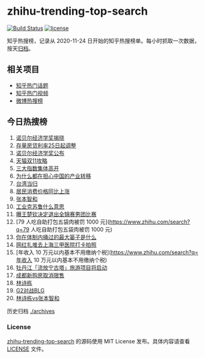 # zhihu-trending-top-search

[![Build Status](https://github.com/justjavac/zhihu-trending-top-search/workflows/ci/badge.svg?branch=main)](https://github.com/justjavac/zhihu-trending-top-search/actions)
[![license](https://img.shields.io/github/license/justjavac/zhihu-trending-top-search)](https://github.com/justjavac/zhihu-trending-top-search/blob/main/LICENSE)

知乎热搜榜，记录从 2020-11-24
日开始的知乎热搜榜单。每小时抓取一次数据，按天[归档](./archives)。

## 相关项目

- [知乎热门话题](https://github.com/justjavac/zhihu-trending-hot-questions)
- [知乎热门视频](https://github.com/justjavac/zhihu-trending-hot-video)
- [微博热搜榜](https://github.com/justjavac/weibo-trending-hot-search)

## 今日热搜榜

<!-- BEGIN -->
<!-- 最后更新时间 Tue Oct 15 2024 18:13:42 GMT+0800 (China Standard Time) -->

1. [诺贝尔经济学奖揭晓](https://www.zhihu.com/search?q=诺贝尔经济学奖揭晓)
1. [存量房贷利率25日起调整](https://www.zhihu.com/search?q=存量房贷利率25日起调整)
1. [诺贝尔经济学奖公布](https://www.zhihu.com/search?q=诺贝尔经济学奖公布)
1. [天猫双11攻略](https://www.zhihu.com/search?q=天猫双11攻略)
1. [三大指数集体高开](https://www.zhihu.com/search?q=三大指数集体高开)
1. [为什么都在担心中国的产业转移](https://www.zhihu.com/search?q=为什么都在担心中国的产业转移)
1. [台湾当归](https://www.zhihu.com/search?q=台湾当归)
1. [居民消费价格同比上涨](https://www.zhihu.com/search?q=居民消费价格同比上涨)
1. [张本智和](https://www.zhihu.com/search?q=张本智和)
1. [工业克苏鲁什么意思](https://www.zhihu.com/search?q=工业克苏鲁什么意思)
1. [曝王楚钦决定退出全锦赛男团比赛](https://www.zhihu.com/search?q=曝王楚钦决定退出全锦赛男团比赛)
1. [79 人吃自助打包五袋肉被罚 1000 元](https://www.zhihu.com/search?q=79
   人吃自助打包五袋肉被罚 1000 元)
1. [你在体制内捅过的最大篓子是什么](https://www.zhihu.com/search?q=你在体制内捅过的最大篓子是什么)
1. [网红扎堆去上海三甲医院打卡拍照](https://www.zhihu.com/search?q=网红扎堆去上海三甲医院打卡拍照)
1. [年收入 10 万元以内基本不用缴纳个税](https://www.zhihu.com/search?q=年收入 10
   万元以内基本不用缴纳个税)
1. [牡丹江「流放宁古塔」旅游项目将启动](https://www.zhihu.com/search?q=牡丹江「流放宁古塔」旅游项目将启动)
1. [成都新购房取消限售](https://www.zhihu.com/search?q=成都新购房取消限售)
1. [林诗栋](https://www.zhihu.com/search?q=林诗栋)
1. [G2对战BLG](https://www.zhihu.com/search?q=G2对战BLG)
1. [林诗栋vs张本智和](https://www.zhihu.com/search?q=林诗栋vs张本智和)

<!-- END -->

历史归档 [./archives](./archives)

### License

[zhihu-trending-top-search](https://github.com/justjavac/zhihu-trending-top-search)
的源码使用 MIT License 发布。具体内容请查看 [LICENSE](./LICENSE) 文件。
